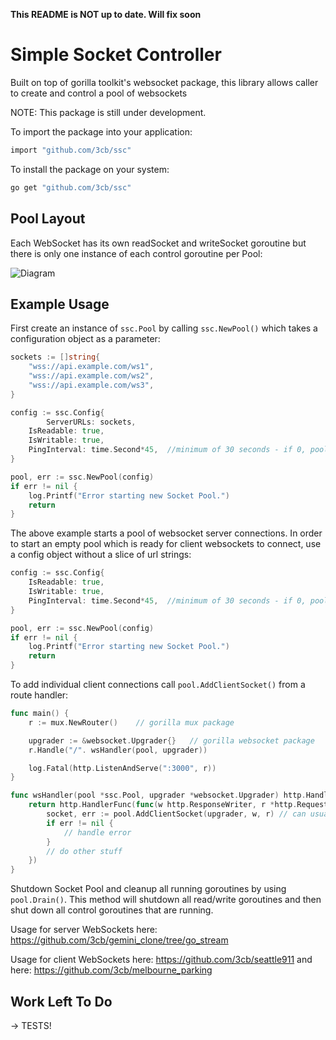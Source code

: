 **This README is NOT up to date.  Will fix soon**

# Simple Socket Controller
Built on top of gorilla toolkit's websocket package, this library allows caller to create and control a pool of websockets

NOTE: This package is still under development.

To import the package into your application:

```bash
import "github.com/3cb/ssc"
```

To install the package on your system:

```bash
go get "github.com/3cb/ssc"
```
## Pool Layout
Each WebSocket has its own readSocket and writeSocket goroutine but there is only one instance of each control goroutine per Pool:


![Diagram](https://images2.imgbox.com/c6/d5/RbGZhCNw_o.png?download=true)

## Example Usage

First create an instance of `ssc.Pool` by calling `ssc.NewPool()` which takes a configuration object as a parameter:
```go
sockets := []string{
    "wss://api.example.com/ws1",
    "wss://api.example.com/ws2",
    "wss://api.example.com/ws3",
}

config := ssc.Config{
        ServerURLs: sockets,
	IsReadable: true,
	IsWritable: true,
	PingInterval: time.Second*45,  //minimum of 30 seconds - if 0, pool will NOT ping sockets!!
}

pool, err := ssc.NewPool(config)
if err != nil {
    log.Printf("Error starting new Socket Pool.")
	return
}
```
The above example starts a pool of websocket server connections.  In order to start an empty pool which is ready for client websockets to connect, use a config object without a slice of url strings:
```go
config := ssc.Config{
	IsReadable: true,
	IsWritable: true,
	PingInterval: time.Second*45,  //minimum of 30 seconds - if 0, pool will NOT ping sockets!!
}

pool, err := ssc.NewPool(config)
if err != nil {
    log.Printf("Error starting new Socket Pool.")
	return
}
```
To add individual client connections call `pool.AddClientSocket()` from a route handler:

```go
func main() {
	r := mux.NewRouter()	// gorilla mux package

	upgrader := &websocket.Upgrader{}	// gorilla websocket package
	r.Handle("/". wsHandler(pool, upgrader))

	log.Fatal(http.ListenAndServe(":3000", r))
}

func wsHandler(pool *ssc.Pool, upgrader *websocket.Upgrader) http.Handler {
	return http.HandlerFunc(func(w http.ResponseWriter, r *http.Request) {
		socket, err := pool.AddClientSocket(upgrader, w, r)	// can usually ignore socket with an _
		if err != nil {
			// handle error
		}
		// do other stuff
	})
}
```
Shutdown Socket Pool and cleanup all running goroutines by using `pool.Drain()`.  This method will shutdown all read/write goroutines and then shut down all control goroutines that are running.

Usage for server WebSockets here: https://github.com/3cb/gemini_clone/tree/go_stream

Usage for client WebSockets here: https://github.com/3cb/seattle911 and here: https://github.com/3cb/melbourne_parking

## Work Left To Do

-> TESTS!